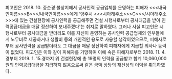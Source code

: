 피고인은 2018. 10. 중순경 불상지에서 공사인력 공급업체를 운영하는 피해자 <<<내국인이름>>>B<<</내국인이름>>>에게 ‘양주시 <<<시아래주소>>>C<<</시아래주소>>>에 있는 건설현장에 공사인력을 공급해주면 건설 시행사로부터 공사대금을 받아 인력공급대금을 매달 정산하여 보내주겠다'는 취지로 말하였다. 그러나 사실 피고인은 시행사로부터 공사대금을 받더라도 이를 자신이 운영하는 공사인력 공급업체의 인부들에게 노무비로 제공하거나 생활비 등의 개인적인 용도로 사용할 생각이었으므로, 피해자로부터 공사인력을 공급받더라도 그 대금을 매달 정산하여 피해자에게 지급할 의사나 능력이 없었다.
피고인은 이와 같이 피해자를 기망하여 이에 속은 피해자로부터 2018. 11. 4.경부터 2019. 1. 15.경까지 위 건설현장에 총 19명의 인력을 공급받고 합계 10,060,000원의 인력공급대금을 지급하지 않음으로써 같은 금액 상당의 재산상의 이익을 취득하였다.